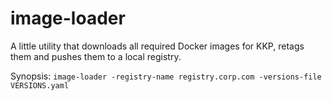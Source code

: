 # image-loader

A little utility that downloads all required Docker images for KKP, retags them
and pushes them to a local registry.

Synopsis: `image-loader -registry-name registry.corp.com -versions-file VERSIONS.yaml`
